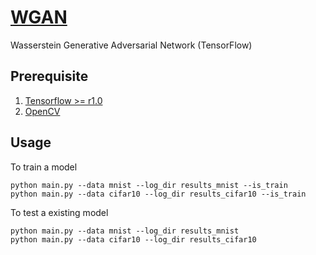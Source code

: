 # [WGAN](https://arxiv.org/abs/1701.07875)
Wasserstein Generative Adversarial Network (TensorFlow)

## Prerequisite
1. [Tensorflow >= r1.0](https://www.tensorflow.org)
3. [OpenCV](http://opencv.org)

## Usage
To train a model
```
python main.py --data mnist --log_dir results_mnist --is_train
python main.py --data cifar10 --log_dir results_cifar10 --is_train
```

To test a existing model
```
python main.py --data mnist --log_dir results_mnist
python main.py --data cifar10 --log_dir results_cifar10
```
